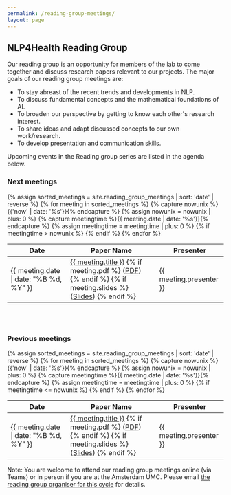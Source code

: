 ```yaml
---
permalink: /reading-group-meetings/
layout: page
---
```

## NLP4Health Reading Group
Our reading group is an opportunity for members of the lab to come together and discuss research papers relevant to our projects.
The major goals of our reading group meetings are:
* To stay abreast of the recent trends and developments in NLP.
* To discuss fundamental concepts and the mathematical foundations of AI.
* To broaden our perspective by getting to know each other's research interest.
* To share ideas and adapt discussed concepts to our own work/research.
* To develop presentation and communication skills.

Upcoming events in the Reading group series are listed in the agenda below.
  
<h3>Next meetings</h3>

<table class="reading-group-agenda">
  <thead>
    <tr>
      <th>Date</th>
      <th>Paper Name</th>
      <th>Presenter</th>
    </tr>
  </thead>
  <tbody>
    {% assign sorted_meetings = site.reading_group_meetings | sort: 'date' | reverse %}
    {% for meeting in sorted_meetings %}
      {% capture nowunix %}{{'now' | date: '%s'}}{% endcapture %}
      {% assign nowunix = nowunix | plus: 0 %}
      {% capture meetingtime %}{{ meeting.date | date: '%s'}}{% endcapture %}
      {% assign meetingtime = meetingtime | plus: 0 %}
      {% if meetingtime > nowunix %}
      <tr>
        <td>{{ meeting.date | date: "%B %d, %Y" }}</td>
        <td>
          <a href="{{ meeting.link }}">{{ meeting.title }}</a>
          {% if meeting.pdf %}
            (<a href="{{ meeting.pdf }}">PDF</a>)
          {% endif %}
          {% if meeting.slides %}
            (<a href="{{ meeting.slides }}">Slides</a>)
          {% endif %}
        </td>
        <td>{{ meeting.presenter }}</td>
      </tr>
      {% endif %}
    {% endfor %}
  </tbody>
</table>

<br/>
<br/>

<h3>Previous meetings</h3>

<table class="reading-group-agenda">
  <thead>
    <tr>
      <th>Date</th>
      <th>Paper Name</th>
      <th>Presenter</th>
    </tr>
  </thead>
  <tbody>
    {% assign sorted_meetings = site.reading_group_meetings | sort: 'date' | reverse %}
    {% for meeting in sorted_meetings %}
      {% capture nowunix %}{{'now' | date: '%s'}}{% endcapture %}
      {% assign nowunix = nowunix | plus: 0 %}
      {% capture meetingtime %}{{ meeting.date | date: '%s'}}{% endcapture %}
      {% assign meetingtime = meetingtime | plus: 0 %}
      {% if meetingtime <= nowunix %}
      <tr>
        <td>{{ meeting.date | date: "%B %d, %Y" }}</td>
        <td>
          <a href="{{ meeting.link }}">{{ meeting.title }}</a>
          {% if meeting.pdf %}
            (<a href="{{ meeting.pdf }}">PDF</a>)
          {% endif %}
          {% if meeting.slides %}
            (<a href="{{ meeting.slides }}">Slides</a>)
          {% endif %}
        </td>
        <td>{{ meeting.presenter }}</td>
      </tr>
      {% endif %}
    {% endfor %}
  </tbody>
</table>

<p>
  Note: You are welcome to attend our reading group meetings online (via Teams) or in person if you are at the Amsterdam UMC. Please email
  <a href="mailto:a.testoni@amsterdamumc.nl">the reading group organiser for this cycle</a> for details.
</p>
 
